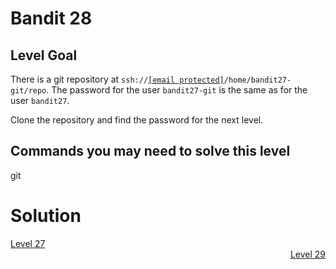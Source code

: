 <html>
<h1>Bandit 28</h1>

<h2 id="level-goal">Level Goal</h2>
<p>There is a git repository at <code class="language-plaintext highlighter-rouge">ssh://<a href="/cdn-cgi/l/email-protection" class="__cf_email__" data-cfemail="5032313e34392462677d373924103c3f33313c383f2324">[email&#160;protected]</a>/home/bandit27-git/repo</code>. The password for the user <code class="language-plaintext highlighter-rouge">bandit27-git</code> is the same as for the user <code class="language-plaintext highlighter-rouge">bandit27</code>.</p>

<p>Clone the repository and find the password for the next level.</p>

<h2 id="commands-you-may-need-to-solve-this-level">Commands you may need to solve this level</h2>
<p>git</p>


<h1>Solution</h1>
<div style="text-align: left"><a href="bandit27.md">Level 27</a></div>
<div style="text-align: right"><a href="bandit29.md">Level 29</a></div>
</html>
